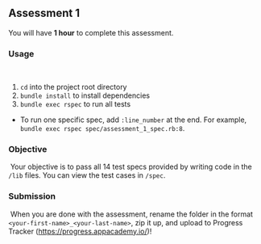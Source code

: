 ## Assessment 1

You will have **1 hour** to complete this assessment.
​
### Usage
​
1. `cd` into the project root directory
2. `bundle install` to install dependencies
3. `bundle exec rspec` to run all tests
​
* To run one specific spec, add `:line_number` at the end.  For example,
  `bundle exec rspec spec/assessment_1_spec.rb:8`.
​
### Objective
​
Your objective is to pass all 14 test specs provided by writing code in the `/lib` files. You can view the test cases in `/spec`.
​
### Submission
​
When you are done with the assessment, rename the folder in the format `<your-first-name>_<your-last-name>`, zip it up, and upload to Progress Tracker (https://progress.appacademy.io/)!